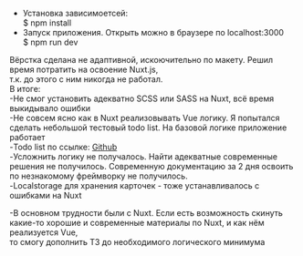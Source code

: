 - Установка зависимоетсей:  
  $ npm install  
- Запуск приложения. Открыть можно в браузере по localhost:3000  
  $ npm run dev  

Вёрстка сделана не адаптивной, искоючительно по макету. Решил время потратить на освоение Nuxt.js,  
т.к. до этого с ним никогда не работал.  
В итоге:  
 -Не смог установить адекватно SCSS или SASS на Nuxt, всё время выкидывало ошибки  
 -Не совсем ясно как в Nuxt реализовывать Vue логику. Я попытался сделать небольшой тестовый todo list. На базовой логике приложение работает  
 -Todo list по ссылке: [Github](https://github.com/Swatkovich/test-vue)  
 -Усложнить логику не получалось. Найти адекватные современные решения не получилось. Современную документацию за 2 дня освоить  
 по незнакомому фреймворку не получилось.  
 -Localstorage для хранения карточек - тоже устанавливалось с ошибками на Nuxt  

 -В основном трудности были с Nuxt. Если есть возможность скинуть какие-то хорошие и современные материалы по Nuxt, и как нём реализуется Vue,  
 то смогу дополнить ТЗ до необходимого логического минимума  
